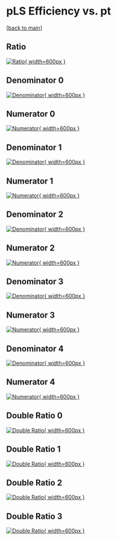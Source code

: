 # pLS Efficiency vs. pt

[[back to main](./)]



## Ratio

[![Ratio](../mtv/var/pLS_vtr_0_1_eff_pt.png){ width=600px }](../mtv/var/pLS_vtr_0_1_eff_pt.pdf)

## Denominator 0

[![Denominator](../mtv/den/pLS_vtr_0_1_eff_pt_den0.png){ width=600px }](../mtv/den/pLS_vtr_0_1_eff_pt_den0.pdf)

## Numerator 0

[![Numerator](../mtv/num/pLS_vtr_0_1_eff_pt_num0.png){ width=600px }](../mtv/num/pLS_vtr_0_1_eff_pt_num0.pdf)

## Denominator 1

[![Denominator](../mtv/den/pLS_vtr_0_1_eff_pt_den1.png){ width=600px }](../mtv/den/pLS_vtr_0_1_eff_pt_den1.pdf)

## Numerator 1

[![Numerator](../mtv/num/pLS_vtr_0_1_eff_pt_num1.png){ width=600px }](../mtv/num/pLS_vtr_0_1_eff_pt_num1.pdf)

## Denominator 2

[![Denominator](../mtv/den/pLS_vtr_0_1_eff_pt_den2.png){ width=600px }](../mtv/den/pLS_vtr_0_1_eff_pt_den2.pdf)

## Numerator 2

[![Numerator](../mtv/num/pLS_vtr_0_1_eff_pt_num2.png){ width=600px }](../mtv/num/pLS_vtr_0_1_eff_pt_num2.pdf)

## Denominator 3

[![Denominator](../mtv/den/pLS_vtr_0_1_eff_pt_den3.png){ width=600px }](../mtv/den/pLS_vtr_0_1_eff_pt_den3.pdf)

## Numerator 3

[![Numerator](../mtv/num/pLS_vtr_0_1_eff_pt_num3.png){ width=600px }](../mtv/num/pLS_vtr_0_1_eff_pt_num3.pdf)

## Denominator 4

[![Denominator](../mtv/den/pLS_vtr_0_1_eff_pt_den4.png){ width=600px }](../mtv/den/pLS_vtr_0_1_eff_pt_den4.pdf)

## Numerator 4

[![Numerator](../mtv/num/pLS_vtr_0_1_eff_pt_num4.png){ width=600px }](../mtv/num/pLS_vtr_0_1_eff_pt_num4.pdf)

## Double Ratio 0

[![Double Ratio](../mtv/ratio/pLS_vtr_0_1_eff_pt_ratio0.png){ width=600px }](../mtv/ratio/pLS_vtr_0_1_eff_pt_ratio0.pdf)

## Double Ratio 1

[![Double Ratio](../mtv/ratio/pLS_vtr_0_1_eff_pt_ratio1.png){ width=600px }](../mtv/ratio/pLS_vtr_0_1_eff_pt_ratio1.pdf)

## Double Ratio 2

[![Double Ratio](../mtv/ratio/pLS_vtr_0_1_eff_pt_ratio2.png){ width=600px }](../mtv/ratio/pLS_vtr_0_1_eff_pt_ratio2.pdf)

## Double Ratio 3

[![Double Ratio](../mtv/ratio/pLS_vtr_0_1_eff_pt_ratio3.png){ width=600px }](../mtv/ratio/pLS_vtr_0_1_eff_pt_ratio3.pdf)

